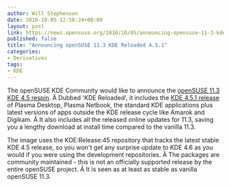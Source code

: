 ```yaml
---
author: Will Stephenson
date: 2010-10-05 12:58:24+00:00
layout: post
link: https://news.opensuse.org/2010/10/05/announcing-opensuse-11-3-kde-reloaded-4-5-1/
published: false
title: "Announcing openSUSE 11.3 KDE Reloaded 4.5.1"
categories:
- Derivatives
tags:
- KDE
---
```

The openSUSE KDE Community would like to announce the [openSUSE 11.3 KDE 4.5 respin](http://home.kde.org/~kdelive/#reloaded). Â Dubbed 'KDE Reloaded', it includes the [KDE 4.5.1 release](http://www.kde.org/announcements/announce-4.5.1.php) of Plasma Desktop, Plasma Netbook, the standard KDE applications plus latest versions of apps outside the KDE release cycle like Amarok and Digikam. Â It also includes all the released online updates for 11.3, saving you a lengthy download at install time compared to the vanilla 11.3.

The image uses the KDE:Release:45 repository that tracks the latest stable KDE 4.5 release, so you won't get any surprise update to KDE 4.6 as you would if you were using the development repositories. Â The packages are community maintained - this is not an officially supported release by the entire openSUSE project. Â It is seen as at least as stable as vanilla openSUSE 11.3.		
